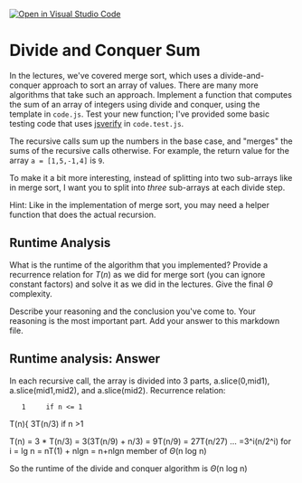 [![Open in Visual Studio Code](https://classroom.github.com/assets/open-in-vscode-718a45dd9cf7e7f842a935f5ebbe5719a5e09af4491e668f4dbf3b35d5cca122.svg)](https://classroom.github.com/online_ide?assignment_repo_id=11850055&assignment_repo_type=AssignmentRepo)
# Divide and Conquer Sum

In the lectures, we've covered merge sort, which uses a divide-and-conquer
approach to sort an array of values. There are many more algorithms that take
such an approach. Implement a function that computes the sum of an array of
integers using divide and conquer, using the template in `code.js`. Test your
new function; I've provided some basic testing code that uses
[jsverify](https://jsverify.github.io/) in `code.test.js`.

The recursive calls sum up the numbers in the base case, and "merges" the sums
of the recursive calls otherwise. For example, the return value for the array `a
= [1,5,-1,4]` is `9`.

To make it a bit more interesting, instead of splitting into two sub-arrays like
in merge sort, I want you to split into *three* sub-arrays at each divide step.

Hint: Like in the implementation of merge sort, you may need a helper function
that does the actual recursion.

## Runtime Analysis

What is the runtime of the algorithm that you implemented? Provide a recurrence
relation for $T(n)$ as we did for merge sort (you can ignore constant factors)
and solve it as we did in the lectures. Give the final $\Theta$ complexity.

Describe your reasoning and the conclusion you've come to. Your reasoning is the
most important part. Add your answer to this markdown file.

## Runtime analysis: Answer

In each recursive call, the array is divided into 3 parts, a.slice(0,mid1), a.slice(mid1,mid2), and a.slice(mid2).
Recurrence relation:

       1     if n <= 1  
T(n){
       3T(n/3)   if n >1

T(n) = 3 * T(n/3) 
     = 3(3T(n/9) + n/3) 
     = 9T(n/9) 
     = 27T(n/27) 
     ...
     =3^i(n/2^i) 
for i = lg n
     = nT(1) + nlgn = n+nlgn member of $\Theta$(n log n)

So the runtime of the divide and conquer algorithm is $\Theta$(n log n)
